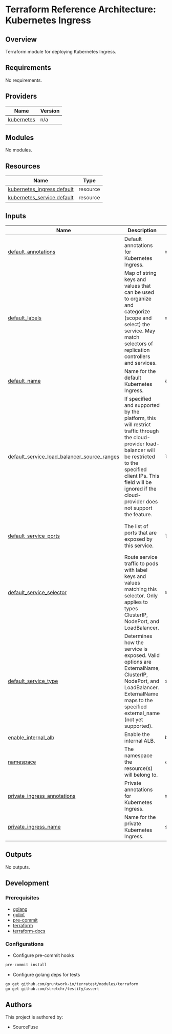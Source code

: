# Terraform Reference Architecture: Kubernetes Ingress

## Overview

Terraform module for deploying Kubernetes Ingress.  

<!-- BEGINNING OF PRE-COMMIT-TERRAFORM DOCS HOOK -->
## Requirements

No requirements.

## Providers

| Name | Version |
|------|---------|
| <a name="provider_kubernetes"></a> [kubernetes](#provider\_kubernetes) | n/a |

## Modules

No modules.

## Resources

| Name | Type |
|------|------|
| [kubernetes_ingress.default](https://registry.terraform.io/providers/hashicorp/kubernetes/latest/docs/resources/ingress) | resource |
| [kubernetes_service.default](https://registry.terraform.io/providers/hashicorp/kubernetes/latest/docs/resources/service) | resource |

## Inputs

| Name | Description | Type | Default | Required |
|------|-------------|------|---------|:--------:|
| <a name="input_default_annotations"></a> [default\_annotations](#input\_default\_annotations) | Default annotations for Kubernetes Ingress. | `map(any)` | `{}` | no |
| <a name="input_default_labels"></a> [default\_labels](#input\_default\_labels) | Map of string keys and values that can be used to organize and categorize (scope and select) the service. May match selectors of replication controllers and services. | `map(string)` | `{}` | no |
| <a name="input_default_name"></a> [default\_name](#input\_default\_name) | Name for the default Kubernetes Ingress. | `any` | `null` | no |
| <a name="input_default_service_load_balancer_source_ranges"></a> [default\_service\_load\_balancer\_source\_ranges](#input\_default\_service\_load\_balancer\_source\_ranges) | If specified and supported by the platform, this will restrict traffic through the cloud-provider load-balancer will be restricted to the specified client IPs. This field will be ignored if the cloud-provider does not support the feature. | `list(string)` | `[]` | no |
| <a name="input_default_service_ports"></a> [default\_service\_ports](#input\_default\_service\_ports) | The list of ports that are exposed by this service. | `list(map(any))` | <pre>[<br>  {<br>    "port": 80<br>  }<br>]</pre> | no |
| <a name="input_default_service_selector"></a> [default\_service\_selector](#input\_default\_service\_selector) | Route service traffic to pods with label keys and values matching this selector. Only applies to types ClusterIP, NodePort, and LoadBalancer. | `map(any)` | `{}` | no |
| <a name="input_default_service_type"></a> [default\_service\_type](#input\_default\_service\_type) | Determines how the service is exposed. Valid options are ExternalName, ClusterIP, NodePort, and LoadBalancer. ExternalName maps to the specified external\_name (not yet supported). | `string` | `"ClusterIP"` | no |
| <a name="input_enable_internal_alb"></a> [enable\_internal\_alb](#input\_enable\_internal\_alb) | Enable the internal ALB. | `bool` | `true` | no |
| <a name="input_namespace"></a> [namespace](#input\_namespace) | The namespace the resource(s) will belong to. | `any` | n/a | yes |
| <a name="input_private_ingress_annotations"></a> [private\_ingress\_annotations](#input\_private\_ingress\_annotations) | Private annotations for Kubernetes Ingress. | `map(any)` | `{}` | no |
| <a name="input_private_ingress_name"></a> [private\_ingress\_name](#input\_private\_ingress\_name) | Name for the private Kubernetes Ingress. | `string` | `"private-ingress"` | no |

## Outputs

No outputs.
<!-- END OF PRE-COMMIT-TERRAFORM DOCS HOOK -->

## Development

### Prerequisites

* [golang](https://golang.org/doc/install#install)
* [golint](https://github.com/golang/lint#installation)
* [pre-commit](https://pre-commit.com/#install)
* [terraform](https://learn.hashicorp.com/terraform/getting-started/install#installing-terraform)
* [terraform-docs](https://github.com/segmentio/terraform-docs)

### Configurations
* Configure pre-commit hooks  
```sh
pre-commit install
```

* Configure golang deps for tests
```sh
go get github.com/gruntwork-io/terratest/modules/terraform
go get github.com/stretchr/testify/assert
```

## Authors

This project is authored by:  
* SourceFuse  
